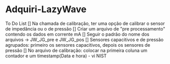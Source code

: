 # Adquiri-LazyWave

To Do List
[] Na chamada de calibração, ter uma opção de calibrar o sensor de impedância ou o de pressão
[] Criar um arquivo de "pre processamento" contendo os dados em corrente mA
[] Seguir o padrão do nome dos arquivos -> JW_JG_pre e JW_JG_pos
[] Sensores capacitivos e de pressão agrupados: primeiro os sensores capacitivos, depois os sensores de pressão
[] No arquivo de calibração: colocar na primeira coluna um contador e um timestamp(Data e hora) - vi NIST